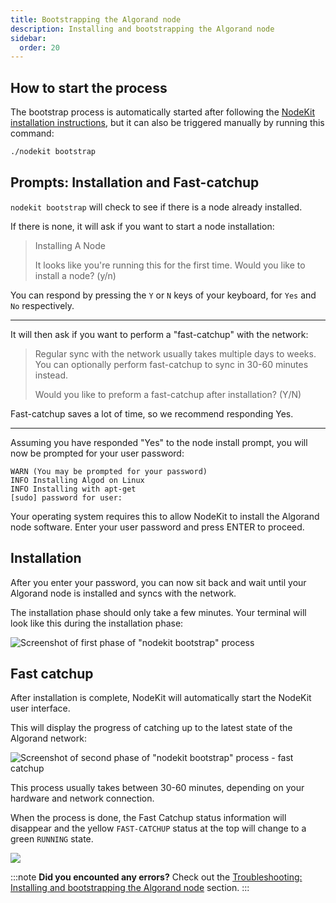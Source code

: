```yaml
---
title: Bootstrapping the Algorand node
description: Installing and bootstrapping the Algorand node
sidebar:
  order: 20
---
```


## How to start the process

The bootstrap process is automatically started after following the [NodeKit installation instructions](/guides/getting-started), but it can also be triggered manually by running this command:

```bash
./nodekit bootstrap
```

## Prompts: Installation and Fast-catchup

`nodekit bootstrap` will check to see if there is a node already installed.

If there is none, it will ask if you want to start a node installation:

> Installing A Node
>
> It looks like you're running this for the first time. Would you like to install a node? (y/n)

You can respond by pressing the `Y` or `N` keys of your keyboard, for `Yes` and `No` respectively.

---

It will then ask if you want to perform a "fast-catchup" with the network:

> Regular sync with the network usually takes multiple days to weeks. You can optionally perform fast-catchup to sync in 30-60 minutes instead.
>
> Would you like to preform a fast-catchup after installation? (Y/N)

Fast-catchup saves a lot of time, so we recommend responding Yes.

---

Assuming you have responded "Yes" to the node install prompt, you will now be prompted for your user password:

```
WARN (You may be prompted for your password)
INFO Installing Algod on Linux
INFO Installing with apt-get
[sudo] password for user:
```

Your operating system requires this to allow NodeKit to install the Algorand node software. Enter your user password and press ENTER to proceed.

## Installation

After you enter your password, you can now sit back and wait until your Algorand node is installed and syncs with the network.

The installation phase should only take a few minutes. Your terminal will look like this during the installation phase:

![Screenshot of first phase of "nodekit bootstrap" process](/assets/nodekit-bootstrap.png)

## Fast catchup

After installation is complete, NodeKit will automatically start the NodeKit user interface.

This will display the progress of catching up to the latest state of the Algorand network:

![Screenshot of second phase of "nodekit bootstrap" process - fast catchup](/assets/nodekit-fast-catchup.png)

This process usually takes between 30-60 minutes, depending on your hardware and network connection.

When the process is done, the Fast Catchup status information will disappear and the yellow `FAST-CATCHUP` status at the top will change to a green `RUNNING` state.

![](/assets/nodekit-state-running.png)

:::note
**Did you encounted any errors?**
Check out the [Troubleshooting: Installing and bootstrapping the Algorand node](/troubleshooting#bootstrapping-the-algorand-node) section.
:::
